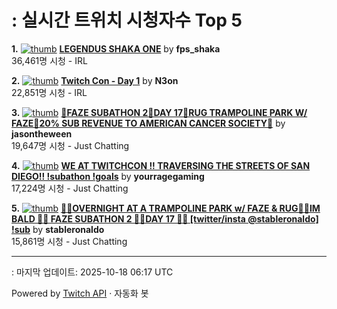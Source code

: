 # : 실시간 트위치 시청자수 Top 5

**1.** [![thumb](https://static-cdn.jtvnw.net/previews-ttv/live_user_fps_shaka-320x180.jpg)](https://twitch.tv/fps_shaka)
**[LEGENDUS SHAKA ONE](https://twitch.tv/fps_shaka)** by **fps_shaka**<br>36,461명 시청  - IRL

**2.** [![thumb](https://static-cdn.jtvnw.net/previews-ttv/live_user_n3on-320x180.jpg)](https://twitch.tv/N3on)
**[Twitch Con - Day 1](https://twitch.tv/N3on)** by **N3on**<br>22,851명 시청  - IRL

**3.** [![thumb](https://static-cdn.jtvnw.net/previews-ttv/live_user_jasontheween-320x180.jpg)](https://twitch.tv/jasontheween)
**[🔴FAZE SUBATHON 2🔴DAY 17🔴RUG TRAMPOLINE PARK W/ FAZE🔴20% SUB REVENUE TO AMERICAN CANCER SOCIETY🔴](https://twitch.tv/jasontheween)** by **jasontheween**<br>19,647명 시청  - Just Chatting

**4.** [![thumb](https://static-cdn.jtvnw.net/previews-ttv/live_user_yourragegaming-320x180.jpg)](https://twitch.tv/yourragegaming)
**[WE AT TWITCHCON !! TRAVERSING THE STREETS OF SAN DIEGO!! !subathon !goals](https://twitch.tv/yourragegaming)** by **yourragegaming**<br>17,224명 시청  - Just Chatting

**5.** [![thumb](https://static-cdn.jtvnw.net/previews-ttv/live_user_stableronaldo-320x180.jpg)](https://twitch.tv/stableronaldo)
**[👨‍🦲OVERNIGHT AT A TRAMPOLINE PARK w/ FAZE & RUG👨‍🦲IM BALD 👨‍🦲 FAZE SUBATHON 2 👨‍🦲DAY 17 👨‍🦲  [twitter/insta @stableronaldo] !sub](https://twitch.tv/stableronaldo)** by **stableronaldo**<br>15,861명 시청  - Just Chatting


---
: 마지막 업데이트: 2025-10-18 06:17 UTC

Powered by [Twitch API](https://dev.twitch.tv/docs/api/reference) · 자동화 봇
